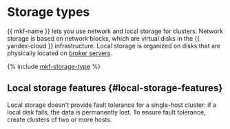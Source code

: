 # Storage types


{{ mkf-name }} lets you use network and local storage for clusters. Network storage is based on network blocks, which are virtual disks in the {{ yandex-cloud }} infrastructure. Local storage is organized on disks that are physically located on [broker servers](brokers.md).

{% include [mkf-storage-type](../../_includes/mdb/storage-type.md) %}

## Local storage features {#local-storage-features}

Local storage doesn't provide fault tolerance for a single-host cluster: if a local disk fails, the data is permanently lost. To ensure fault tolerance, create clusters of two or more hosts.

